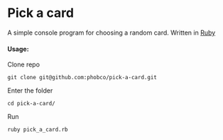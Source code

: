 # Pick a card

A simple console program for choosing a random card. Written in [Ruby](https://en.wikipedia.org/wiki/Ruby_(programming_language))

#### Usage:

Clone repo
```
git clone git@github.com:phobco/pick-a-card.git
```

Enter the folder
```
cd pick-a-card/
```

Run
```
ruby pick_a_card.rb
```

